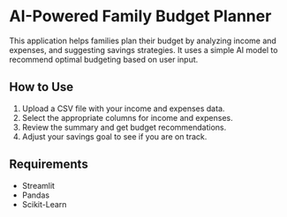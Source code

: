 # AI-Powered Family Budget Planner

This application helps families plan their budget by analyzing income and expenses, and suggesting savings strategies. It uses a simple AI model to recommend optimal budgeting based on user input.

## How to Use
1. Upload a CSV file with your income and expenses data.
2. Select the appropriate columns for income and expenses.
3. Review the summary and get budget recommendations.
4. Adjust your savings goal to see if you are on track.

## Requirements
- Streamlit
- Pandas
- Scikit-Learn
